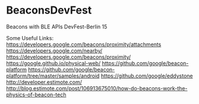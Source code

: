 # BeaconsDevFest
Beacons with BLE APIs DevFest-Berlin 15

Some Useful Links:
https://developers.google.com/beacons/proximity/attachments
https://developers.google.com/nearby/
https://developers.google.com/beacons/proximity/
https://google.github.io/physical-web/
https://github.com/google/beacon-platform
https://github.com/google/beacon-platform/tree/master/samples/android
https://github.com/google/eddystone
http://developer.estimote.com/
http://blog.estimote.com/post/106913675010/how-do-beacons-work-the-physics-of-beacon-tech




